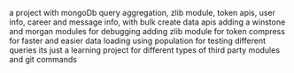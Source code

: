 a project with mongoDb query aggregation, zlib module, token apis, user info, career and message info, with bulk create data apis
adding a winstone and morgan modules for debugging
adding zlib module for token compress for faster and easier data loading
using population for testing different queries
its just a learning project for different types of third party modules and git commands
